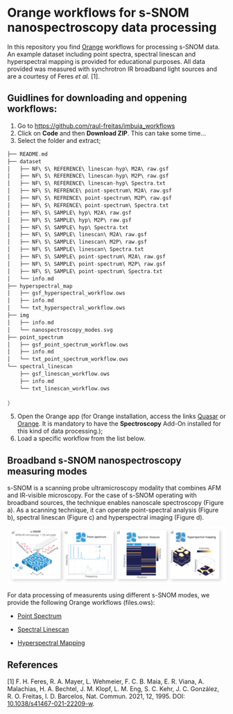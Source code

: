 # Orange workflows for s-SNOM nanospectroscopy data processing

In this repository you find [Orange](https://orangedatamining.com) workflows for processing s-SNOM data. An example dataset including point spectra, spectral linescan and hyperspectral mapping is provided for educational purposes. All data provided was measured with synchrotron IR broadband light sources and are a courtesy of Feres *et al.* [1].

## Guidlines for downloading and oppening workflows:

1. Go to https://github.com/raul-freitas/imbuia_workflows
2. Click on **Code** and then **Download ZIP**. This can take some time...
3. Select the folder and extract;

```kotlin
├── README.md
├── dataset
│   ├── NF\ S\ REFERENCE\ linescan-hyp\ M2A\ raw.gsf
│   ├── NF\ S\ REFERENCE\ linescan-hyp\ M2P\ raw.gsf
│   ├── NF\ S\ REFERENCE\ linescan-hyp\ Spectra.txt
│   ├── NF\ S\ REFRENCE\ point-spectrum\ M2A\ raw.gsf
│   ├── NF\ S\ REFRENCE\ point-spectrum\ M2P\ raw.gsf
│   ├── NF\ S\ REFRENCE\ point-spectrum\ Spectra.txt
│   ├── NF\ S\ SAMPLE\ hyp\ M2A\ raw.gsf
│   ├── NF\ S\ SAMPLE\ hyp\ M2P\ raw.gsf
│   ├── NF\ S\ SAMPLE\ hyp\ Spectra.txt
│   ├── NF\ S\ SAMPLE\ linescan\ M2A\ raw.gsf
│   ├── NF\ S\ SAMPLE\ linescan\ M2P\ raw.gsf
│   ├── NF\ S\ SAMPLE\ linescan\ Spectra.txt
│   ├── NF\ S\ SAMPLE\ point-spectrum\ M2A\ raw.gsf
│   ├── NF\ S\ SAMPLE\ point-spectrum\ M2P\ raw.gsf
│   ├── NF\ S\ SAMPLE\ point-spectrum\ Spectra.txt
│   └── info.md
├── hyperspectral_map
│   ├── gsf_hyperspectral_workflow.ows
│   ├── info.md
│   └── txt_hyperspectral_workflow.ows
├── img
│   ├── info.md
│   └── nanospectroscopy_modes.svg
├── point_spectrum
│   ├── gsf_point_spectrum_workflow.ows
│   ├── info.md
│   └── txt_point_spectrum_workflow.ows
└── spectral_linescan
    ├── gsf_linescan_workflow.ows
    ├── info.md
    └── txt_linescan_workflow.ows

}
```
5. Open the Orange app (for Orange installation, access the links [Quasar](https://quasar.codes) or [Orange](https://orangedatamining.com). It is mandatory to have the **Spectroscopy** Add-On installed for this kind of data processing.);
6. Load a specific workflow from the list below.

## Broadband s-SNOM nanospectroscopy measuring modes
s-SNOM is a scanning probe ultramicroscopy modality that combines AFM and IR-visible microscopy. For the case of s-SNOM operating with broadband sources, the technique enables nanoscale spectroscopy (Figure a). As a scanning technique, it can operate point-spectral analysis (Figure b), spectral linescan (Figure c) and hyperspectral imaging (Figure d). 

<p align="center">
<img width="1200" src="img/nanospectroscopy_modes.svg"/>
<p/>

For data processing of measurents using different s-SNOM modes, we provide the following Orange workflows (files.ows):

 - [Point Spectrum](point_spectrum/)

 - [Spectral Linescan](spectral_linescan/)

 - [Hyperspectral Mapping](hyperspectral_map/)

## References

[1]   F. H. Feres, R. A. Mayer, L. Wehmeier, F. C. B. Maia, E. R. Viana, A. Malachias, H. A. Bechtel, J. M. Klopf, L. M. Eng, S. C. Kehr, J. C. González, R. O. Freitas, I. D. Barcelos, Nat. Commun. 2021, 12, 1995. DOI: [10.1038/s41467-021-22209-w](https://doi.org/10.1038/s41467-021-22209-w).

